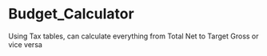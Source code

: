 # Budget_Calculator
Using Tax tables, can calculate everything from Total Net to Target Gross or vice versa 
